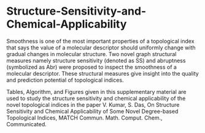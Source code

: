 # Structure-Sensitivity-and-Chemical-Applicability
Smoothness is one of the most important properties of a topological index that says the value of a molecular descriptor should uniformly change with gradual changes in molecular structure. Two novel graph structural measures namely structure sensitivity (denoted as SS) and abruptness (symbolized as Abr) were proposed to inspect the smoothness of a molecular descriptor. These structural measures give insight into the quality and prediction potential of topological indices.

Tables, Algorithm, and Figures given in this supplementary material are used to study the structure sensitivity and chemical applicability of the novel topological indices in the paper V. Kumar, S. Das, On Structure Sensitivity and Chemical Applicability of Some Novel Degree-based Topological Indices, MATCH Commun. Math. Comput. Chem., Communicated.


